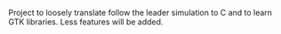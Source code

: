 Project to loosely translate follow the leader simulation to C and to learn GTK libraries. 
Less features will be added. 

